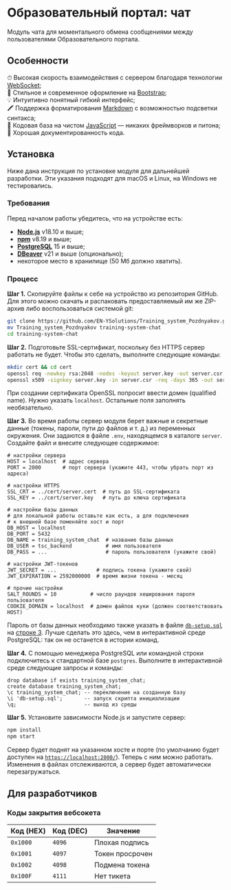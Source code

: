 # Образовательный портал: чат
Модуль чата для моментального обмена сообщениями между пользователями Образовательного портала.

## Особенности
⏱ Высокая скорость взаимодействия с сервером благодаря технологии [WebSocket];<br>
🎨 Стильное и современное оформление на [Bootstrap];<br>
💡 Интуитивно понятный гибкий интерфейс;<br>
🖍 Поддержка форматирования [Markdown] с возможностью подсветки синтакса;<br>
🌱 Кодовая база на чистом [JavaScript] — никаких фреймворков и питона;<br>
📝 Хорошая документированность кода.

## Установка
Ниже дана инструкция по установке модуля для дальнейшей разработки. Эти указания подходят для macOS и Linux,
на Windows не тестировались.

### Требования
Перед началом работы убедитесь, что на устройстве есть:
* **[Node.js](https://nodejs.org/)** v18.10 и выше;
* **[npm](https://npmjs.org/)** v8.19 и выше;
* **[PostgreSQL](https://postgresql.org/)** 15 и выше;
* **[DBeaver](https://dbeaver.io/)** v21 и выше (опционально);
* некоторое место в хранилище (50 Мб должно хватить).

### Процесс
**Шаг 1.** Скопируйте файлы к себе на устройство из репозитория GitHub. Для этого можно скачать и распаковать
предоставляемый им же ZIP-архив либо воспользоваться системой git:
```sh
git clone https://github.com/EN-YSolutions/Training_system_Pozdnyakov.git
mv Training_system_Pozdnyakov training-system-chat
cd training-system-chat
```
**Шаг 2.** Подготовьте SSL-сертификат, поскольку без HTTPS сервер работать не будет. Чтобы это сделать, выполните
следующие команды:
```sh
mkdir cert && cd cert
openssl req -newkey rsa:2048 -nodes -keyout server.key -out server.csr
openssl x509 -signkey server.key -in server.csr -req -days 365 -out server.cert
```
При создании сертификата OpenSSL попросит ввести домен (qualified name). Нужно указать `localhost`.
Остальные поля заполнять необязательно.

**Шаг 3.** Во время работы сервер модуля берет важные и секретные данные (токены, пароли, пути до файлов и т. д.)
из переменных окружения. Они задаются в файле `.env`, находящемся в каталоге `server`. Создайте файл и внесите
следующее содержимое:
```dotenv
# настройки сервера
HOST = localhost  # адрес сервера
PORT = 2000       # порт сервера (укажите 443, чтобы убрать порт из адреса)

# настройки HTTPS
SSL_CRT = ../cert/server.cert  # путь до SSL-сертификата
SSL_KEY = ../cert/server.key   # путь до ключа сертификата

# настройки базы данных
# для локальной работы оставьте как есть, а для подключения
# к внешней базе поменяйте хост и порт
DB_HOST = localhost
DB_PORT = 5432
DB_NAME = training_system_chat  # название базы данных
DB_USER = tsc_backend           # имя пользователя
DB_PASS = ...                   # пароль пользователя (укажите свой)

# настройки JWT-токенов
JWT_SECRET = ...             # подпись токена (укажите свой)
JWT_EXPIRATION = 2592000000  # время жизни токена - месяц

# прочие настройки
SALT_ROUNDS = 10           # число раундов хеширования пароля пользователя
COOKIE_DOMAIN = localhost  # домен файлов куки (должен соответствовать HOST)
```
Пароль от базы данных необходимо также указать в файле [`db-setup.sql`](db-setup.sql) на [строке 3](db-setup.sql#L3).
Лучше сделать это здесь, чем в интерактивной среде PostgreSQL: так он не останется в истории команд.

**Шаг 4.** С помощью менеджера PostgreSQL или командной строки подключитесь к стандартной базе `postgres`.
Выполните в интерактивной среде следующие запросы и команды:
```pgsql
drop database if exists training_system_chat;
create database training_system_chat;
\c training_system_chat; -- переключение на созданную базу
\i 'db-setup.sql';       -- запуск скрипта инициализации
\q;                      -- выход из среды
```

**Шаг 5.** Установите зависимости Node.js и запустите сервер:
```sh
npm install
npm start
```
Сервер будет поднят на указанном хосте и порте (по умолчанию будет доступен на
[`https://localhost:2000/`](https://localhost:2000/)). Теперь с ним можно работать.
Изменения в файлах отслеживаются, а сервер будет автоматически перезагружаться.

## Для разработчиков
### Коды закрытия вебсокета
| Код (HEX) | Код (DEC) | Значение |
| --- | --- | --- |
| `0x1000` | `4096` | Плохая подпись
| `0x1001` | `4097` | Токен просрочен
| `0x1002` | `4098` | Подмена токена
| `0x100F` | `4111` | Нет тикета

[Websocket]:  https://developer.mozilla.org/en-US/docs/Web/API/WebSockets_API
[Bootstrap]:  https://getbootstrap.com
[Markdown]:   https://ru.wikipedia.org/wiki/Markdown
[JavaScript]: https://developer.mozilla.org/en-US/docs/Web/JavaScript
